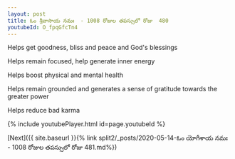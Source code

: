 ```yaml
---
layout: post
title: ఓం శ్రీవాసాయ నమః  - 1008 రోజుల తపస్సులో రోజు  480
youtubeId: O_fpqGfcTn4
---
```

 
 
Helps get goodness, bliss and peace and God's blessings
 
Helps remain focused, help generate inner energy 
 
Helps boost physical and mental health 
 
Helps remain grounded and generates a sense of gratitude towards the greater power 
 
Helps reduce bad karma
 
 
 
 


{% include youtubePlayer.html id=page.youtubeId %}
 
[Next]({{ site.baseurl }}{% link  split2/_posts/2020-05-14-ఓం యోగీశాయ నమః  - 1008 రోజుల తపస్సులో రోజు  481.md%})
 
